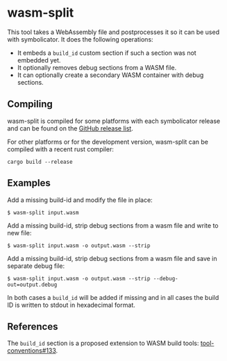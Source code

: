 # wasm-split

This tool takes a WebAssembly file and postprocesses it so it can be used with
symbolicator.  It does the following operations:

* It embeds a `build_id` custom section if such a section was not embedded yet.
* It optionally removes debug sections from a WASM file.
* It can optionally create a secondary WASM container with debug sections.

## Compiling

wasm-split is compiled for some platforms with each symbolicator release and
can be found on the [GitHub release list](https://github.com/getsentry/symbolicator/releases/).

For other platforms or for the development version, wasm-split can be compiled
with a recent rust compiler:

```
cargo build --release
```

## Examples

Add a missing build-id and modify the file in place:

```
$ wasm-split input.wasm
```

Add a missing build-id, strip debug sections from a wasm file and write to new file:

```
$ wasm-split input.wasm -o output.wasm --strip
```

Add a missing build-id, strip debug sections from a wasm file and save in separate debug file:

```
$ wasm-split input.wasm -o output.wasm --strip --debug-out=output.debug
```

In both cases a `build_id` will be added if missing and in all cases the build
ID is written to stdout in hexadecimal format.


## References

The `build_id` section is a proposed extension to WASM build tools:
[tool-conventions#133](https://github.com/WebAssembly/tool-conventions/issues/133).
